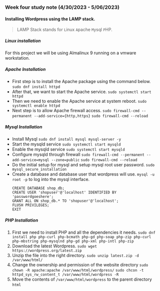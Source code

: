 ### Week four study note (4/30/2023 - 5/06/2023)<!-- omit from toc -->
#### Installing Wordpress using the LAMP stack.
>LAMP Stack stands for `L`inux `A`pache `M`ysql `P`HP.
##### Linux installation
For this project we will be using Almalinux 9 running on a vmware workstation.

##### Apache Installation
* First step is to install the Apache package using the command below.
    `sudo dnf install httpd`
* After that, we want to start the Apache service.
    `sudo systemctl start httpd`
* Then we need to enable the Apache service at system reboot.
    `sudo systemctl enable httpd`
* Next step is to allow Apache firewall access.
`sudo firewall-cmd --permanent --add-service={http,https}`
`sudo firewall-cmd --reload`

##### Mysql Installation
* Install Mysql
    `sudo dnf install mysql mysql-server -y`
* Start the mysqld service
    `sudo systemctl start mysqld`
* Enable the mysqld service
    `sudo systemctl start mysqld`
* Configure mysqld through firewall
    `sudo firewall-cmd --permanent --add-service=mysql --zone=public`
    `sudo firewall-cmd --reload`
* Do the initial setup for mysql and setup mysql root user password.
    `sudo mysql_secure_installation`
* Create a database and database user that wordpress will use.
    `mysql -u root -p` to log into the mysql interface.
    ```mysql
    CREATE DATABASE shop_db;
    CREATE USER 'shopuser'@'localhost' IDENTIFIED BY 'passwordgoeshere';
    GRANT ALL ON shop_db.* TO 'shopuser'@'localhost';
    FLUSH PRIVILEGES;
    EXIT
    ```

##### PHP Installation
1. First we need to install PHP and all the dependencies it needs.
   `sudo dnf install php php-curl php-bcmath php-gd php-soap php-zip php-curl php-mbstring php-mysqlnd php-gd php-xml php-intl php-zip`
2. Download the latest Wordpress.
   `sudo wget https://wordpress.org/latest.zip`
3. Unzip the file into the right directory.
   `sudo unzip latest.zip -d /var/www/html/`
4. Change the ownership and permission of the website directory
   `sudo chown -R apache:apache /var/www/html/wordpress/`
   `sudo chcon -t httpd_sys_rw_content_t /var/www/html/wordpress -R`
5. Move the contents of `/var/www/html/wordpress` to the parent directory `html`


